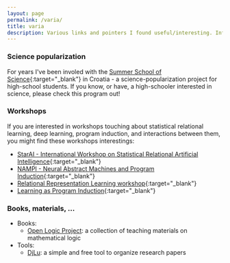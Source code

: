 ```yaml
---
layout: page
permalink: /varia/
title: varia
description: Various links and pointers I found useful/interesting. Info that does not belong to other categories.
---
```



### Science popularization
For years I've been involed with the [Summer School of Science](http://drustvo-evo.hr/s3/){:target="\_blank"} in Croatia - a science-popularization project for high-school students. If you know, or have, a high-schooler interested in science, please check this program out!


### Workshops
If you are interested in workshops touching about statistical relational learning, deep learning, program induction, and interactions between them, you might find these workshops interestings:
  - [StarAI - International Workshop on Statistical Relational Artificial Intelligence](http://www.starai.org/){:target="\_blank"}
  - [NAMPI - Neural Abstract Machines and Program Induction](https://uclmr.github.io/nampi/){:target="\_blank"}
  - [Relational Representation Learning workshop](https://r2learning.github.io/){:target="\_blank"}
  - [Learning as Program Induction](https://programinduction.github.io/){:target="\_blank"}


### Books, materials, ...
  - Books:
    - [Open Logic Project](http://openlogicproject.org/): a collection of teaching materials on mathematical logic
  - Tools:
    - [DjLu](http://www.djlu.fr/): a simple and free tool to organize research papers

